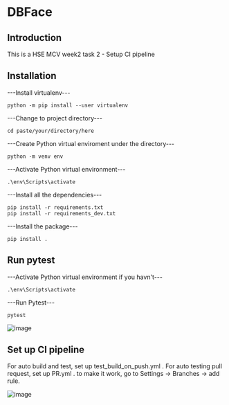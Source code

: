 # DBFace

## Introduction

This is a HSE MCV week2 task 2 - Setup CI pipeline

## Installation

---Install virtualenv---
```
python -m pip install --user virtualenv
```

---Change to project directory---
```
cd paste/your/directory/here
```

---Create Python virtual enviroment under the directory---
```
python -m venv env
```

---Activate Python virtual environment---
```
.\env\Scripts\activate
```

---Install all the dependencies---
```
pip install -r requirements.txt
pip install -r requirements_dev.txt
```

---Install the package---
```
pip install .
```

## Run pytest
---Activate Python virtual environment if you havn't---
```
.\env\Scripts\activate
```

---Run Pytest---
```
pytest
```

![image](https://user-images.githubusercontent.com/59043071/171131131-d121e2f5-37be-4bde-bfa3-8e8fe733b0df.png)

## Set up CI pipeline

For auto build and test, set up test_build_on_push.yml .
For auto testing pull request, set up PR.yml .
to make it work, go to Settings -> Branches -> add rule.

![image](https://user-images.githubusercontent.com/59043071/171220219-472968a7-de15-4e9e-a01f-fab4eda682a3.png)

